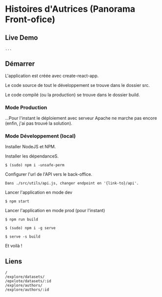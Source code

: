 # Histoires d'Autrices (Panorama Front-ofice)

## Live Demo

    ...

## Démarrer

L'application est créée avec create-react-app.

Le code source de tout le développement se trouve dans le dossier src.

Le code compilé (ou la production) se trouve dans le dossier build.

### Mode Production

...Pour l'instant le déploiement avec serveur Apache ne marche pas encore (enfin, j'ai pas trouvé la solution).

### Mode Développement (local)

Installer NodeJS et NPM.

Installer les dépendanceS.

    $ (sudo) npm i -unsafe-perm

Configurer l'url de l'API vers le back-office.

    Dans ./src/utils/api.js, changer endpoint en '{link-to}/api'.

Lancer l'application en mode dev

    $ npm start

Lancer l'application en mode prod (pour l'instant)

    $ npm run build

    $ (sudo) npm i -g serve

    $ serve -s build

Et voilà !

## Liens

    /
    /explore/datasets/
    /epxlote/datasets/:id
    /explore/authors/
    /explore/authors/:id
